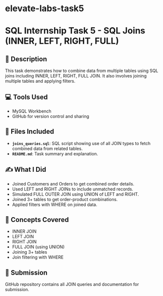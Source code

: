 # elevate-labs-task5
# SQL Internship Task 5 - SQL Joins (INNER, LEFT, RIGHT, FULL)

## 📌 Description
This task demonstrates how to combine data from multiple tables using SQL joins including INNER, LEFT, RIGHT, FULL JOIN. It also involves joining multiple tables and applying filters.

## 💻 Tools Used
- MySQL Workbench
- GitHub for version control and sharing

## 📂 Files Included
- **`joins_queries.sql`**: SQL script showing use of all JOIN types to fetch combined data from related tables.
- **`README.md`**: Task summary and explanation.

## ✍️ What I Did
- Joined Customers and Orders to get combined order details.
- Used LEFT and RIGHT JOINs to include unmatched records.
- Simulated FULL OUTER JOIN using UNION of LEFT and RIGHT.
- Joined 3+ tables to get order-product combinations.
- Applied filters with WHERE on joined data.

## 📌 Concepts Covered
- INNER JOIN
- LEFT JOIN
- RIGHT JOIN
- FULL JOIN (using UNION)
- Joining 3+ tables
- Join filtering with WHERE

## 🔗 Submission
GitHub repository contains all JOIN queries and documentation for submission.

